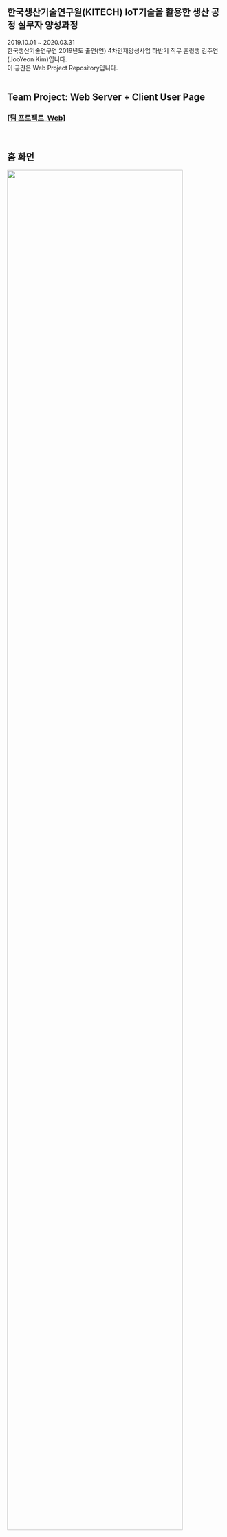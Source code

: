 ## 한국생산기술연구원(KITECH) IoT기술을 활용한 생산 공정 실무자 양성과정
2019.10.01 ~ 2020.03.31 <br>
한국생산기술연구연 2019년도 출연(연) 4차인재양성사업 하반기 직무 훈련생 김주연(JooYeon Kim)입니다.<br>
이 공간은 Web Project Repository입니다. <br><br>
## Team Project: Web Server + Client User Page
<h3><a href="https://github.com/jysaa5/KITECH_5G-Hobby_Site/tree/master/Server_And_User%20Client%20Page_Version_2020.03.20/Web_TeamProject_Server_200320">[팀 프로젝트_Web] </a></h3>
<br>
<h2>홈 화면</h2>
<img src="https://github.com/jysaa5/KITECH_5G-Hobby_Site/blob/master/Project_Photo/TeamProject_Web_00.PNG?raw=true" width="90%" height="90%">
<h2>국어사전</h2>
<img src="https://github.com/jysaa5/KITECH_5G-Hobby_Site/blob/master/Project_Photo/TeamProject_Web_01.PNG?raw=true" width="90%" height="90%">
<img src="https://github.com/jysaa5/KITECH_5G-Hobby_Site/blob/master/Project_Photo/TeamProject_Web_02.PNG?raw=true" width="90%" height="90%">
<img src="https://github.com/jysaa5/KITECH_5G-Hobby_Site/blob/master/Project_Photo/TeamProject_Web_03.PNG?raw=true" width="90%" height="90%">
<h2>금융상품</h2>
<img src="https://github.com/jysaa5/KITECH_5G-Hobby_Site/blob/master/Project_Photo/TeamProject_Web_04.PNG?raw=true" width="90%" height="90%">
<h2>컴퓨터 부품 쇼핑</h2>
<img src="https://github.com/jysaa5/KITECH_5G-Hobby_Site/blob/master/Project_Photo/TeamProject_Web_05.PNG?raw=true" width="90%" height="90%">
<h2>유튜브 검색</h2>
<img src="https://github.com/jysaa5/KITECH_5G-Hobby_Site/blob/master/Project_Photo/TeamProject_Web_06.PNG?raw=true" width="90%" height="90%">
<img src="https://github.com/jysaa5/KITECH_5G-Hobby_Site/blob/master/Project_Photo/TeamProject_Web_07.PNG?raw=true" width="90%" height="90%">
<img src="https://github.com/jysaa5/KITECH_5G-Hobby_Site/blob/master/Project_Photo/TeamProject_Web_08.PNG?raw=true" width="90%" height="90%">
<img src="https://github.com/jysaa5/KITECH_5G-Hobby_Site/blob/master/Project_Photo/TeamProject_Web_09.PNG?raw=true" width="90%" height="90%">
<br>
<ul>
 <li><a href="http://ec2-13-209-26-197.ap-northeast-2.compute.amazonaws.com:8080/gz/">AWS로 배포된 사이트</a><br></li>
 <li>프로젝트 구현 목적: Spring Framework를 이용한 웹 구현 & Open API 사용 <br></li>
 <li>프로젝트 기간: 2020.01.28~2020.02.02 (총 6일)  <br></li>
 <li>팀명: 5G / 팀장: 김주연  <br></li>
 <li>팀원:  <a href="https://github.com/jysaa5">김주연</a>, <a href="https://github.com/jieunin1213">박지은</a>, <a href="https://github.com/capashage2">정용기</a>,  <a href="https://github.com/sjm99198">조성빈</a>, <a href="https://github.com/db3124">조지윤</a><br></li>
 <li>역할: 관심 있는 취미, 주제로 웹 페이지 구현 <br></li>
 <table style="text-align:center; margin:auto;">
  <tr>
  <th colspan = "6" align=center>프로젝트 주제: 취미 사이트</th>
  </tr>
  <tr>
    <td align=center>팀원</td> <td align=center>조지윤</td> <td align=center>정용기</td> <td align=center>박지은</td> <td align=center>조성빈</td> <td align=center>김주연</td>
  </tr>
  <tr>
    <td align=center>소재</td><td align=center>국어사전</td><td align=center>가계부</td><td align=center>금융상품</td><td align=center>컴퓨터 부품 </td><td align=center>게임 추천 게시판&유튜브 검색</td>
  </tr>
  </table>
 <li>구현한 기능: Server, Client Program<br></li>
 <li>사용한 기술</li>
 <table style="text-align:center; margin:auto;">
  <tr>
   <th align=center>언어 & 기술 & 구조</th> <th align=center>버전</th>
  </tr>
  <tr>
   <th colspan='2'>서버(Server)</th>
  </tr>
  <tr>
   <td align=center>Java</td> <td align=center>8</td>
  </tr>
  <tr>
   <td align=center>Spring Framework</td> <td align=center>4.3.18</td>
  </tr>
  <tr>
  <td align=center>Apache Tomcat</td> <td align=center>8.5.49</td>
  </tr>
  <tr>
   <td align=center>AWS EC2</td> <td></td>
  </tr>
  <tr>
   <th colspan='2'>데이터베이스(DB)</th>
  </tr>
  <tr>
   <td align=center>MySQL</td> <td align=center>8.0.18</td>
  </tr>
  <tr>
    <td align=center>MyBatis</td> <td align=center>3.4.6</td>
  </tr>
    <tr>
    <td align=center>AWS RDS</td> <td></td>
  </tr>
    <tr>
   <th colspan='2'>Client-User Page</hd>
  </tr>
   <tr>
    <td align=center>JSP</td> <td></td>
  </tr>
  <tr>
   <td align=center>JSTL, EL</td> <td></td>
  </tr>
  <tr>
   <td align=center>HTML</td> <td align=center>5</td>
  </tr>
  <tr>
   <td align=center>CSS</td> <td align=center>3</td>
  </tr>
  <tr>
   <td align=center>JavaScript</td> <td></td>
  </tr>
   <tr>
   <td align=center>jQuery</td> <td></td>
  </tr>
   <tr>
   <td align=center>Ajax</td> <td></td>
  </tr>
   <tr>
   <td align=center>JSON, XML parsing</td> <td></td>
  </tr>
   <tr>
   <td align=center>Bootstrap</td> <td align=center>4.4.1</td>
  </tr>
  <tr>
   <th colspan='2'>Open API</th>
  </tr>
  <tr>
  <td align=center><a href="https://opendict.korean.go.kr/service/openApiInfo">우리말샘 국어사전</a></td> <td></td>
  </tr>
  <tr>
   <td align=center><a href="http://finlife.fss.or.kr/PageLink.do?link=guide/summary&menuId=2000117">금융감독원 금융상품</a></td> <td></td>
  </tr>
 <tr>
  <td align=center><a href="https://developers.google.com/youtube/v3/docs/search?hl=ko">Youtube Search API</a></td> <td></td>
  </tr>
 </table>
   
</ul>
<ul>
  <li>프로젝트 업데이트 History<br></li>
   2020.02.16 - 금융감독원 금융상품, 우리말샘 국어사전  Open API xml parsing to html (Use Ajax)<br>
   2020.02.27 - Ajax CORB 문제 해결을 위한 수정 <br>
   2020.03.19 - index 화면 버튼 url 수정 <br>
   2020.03.22 - CORS Filter 추가, 게임 게시판 수정 <br>
   2020.03.28 - <a href="https://github.com/jysaa5/KITECH_IoT">KITECH_IoT Repository</a>에서 프로젝트 주제별로 분리<br>
 <br>
 <li>Epilogue: 프로젝트를 진행하면서 어려웠던 점</li>
  <ul>
   <li>개발 시간 부족</li>
   <li>팀원들과 아이디어를 통합하는 것</li>
   <li>Open API의 데이터마다 다른 구조를 갖고 있어서 JSON, XML 파싱할때 구조 파악이 쉽지 않음</li>
   <li>CORB 문제 발생</li>
  </ul>
</ul>
